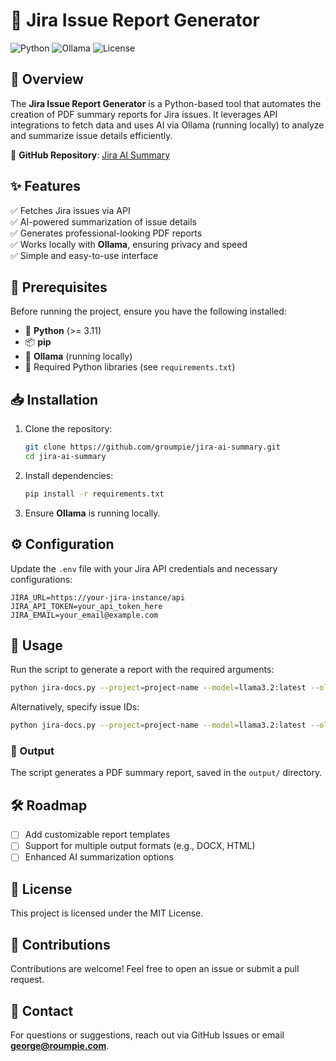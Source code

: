 # 🚀 Jira Issue Report Generator

![Python](https://img.shields.io/badge/Python-3.11%2B-blue?logo=python)
![Ollama](https://img.shields.io/badge/Ollama-Local_AI-brightgreen)
![License](https://img.shields.io/badge/License-MIT-green)

## 📌 Overview
The **Jira Issue Report Generator** is a Python-based tool that automates the creation of PDF summary reports for Jira issues. It leverages API integrations to fetch data and uses AI via Ollama (running locally) to analyze and summarize issue details efficiently.

🔗 **GitHub Repository**: [Jira AI Summary](https://github.com/groumpie/jira-ai-summary)

## ✨ Features
✅ Fetches Jira issues via API  
✅ AI-powered summarization of issue details  
✅ Generates professional-looking PDF reports  
✅ Works locally with **Ollama**, ensuring privacy and speed  
✅ Simple and easy-to-use interface

## 🔧 Prerequisites
Before running the project, ensure you have the following installed:

- 🐍 **Python** (>= 3.11)
- 📦 **pip**
- 🧠 **Ollama** (running locally)
- 📜 Required Python libraries (see `requirements.txt`)

## 📥 Installation
1. Clone the repository:
   ```sh
   git clone https://github.com/groumpie/jira-ai-summary.git
   cd jira-ai-summary
   ```
2. Install dependencies:
   ```sh
   pip install -r requirements.txt
   ```
3. Ensure **Ollama** is running locally.

## ⚙️ Configuration
Update the `.env` file with your Jira API credentials and necessary configurations:
```env
JIRA_URL=https://your-jira-instance/api
JIRA_API_TOKEN=your_api_token_here
JIRA_EMAIL=your_email@example.com
```

## 🚀 Usage
Run the script to generate a report with the required arguments:
```sh
python jira-docs.py --project=project-name --model=llama3.2:latest --ollama-url=http://localhost:11434
```

Alternatively, specify issue IDs:
```sh
python jira-docs.py --project=project-name --model=llama3.2:latest --ollama-url=http://localhost:11434
```

### 📂 Output
The script generates a PDF summary report, saved in the `output/` directory.

## 🛠 Roadmap
- [ ] Add customizable report templates
- [ ] Support for multiple output formats (e.g., DOCX, HTML)
- [ ] Enhanced AI summarization options

## 📜 License
This project is licensed under the MIT License.

## 🤝 Contributions
Contributions are welcome! Feel free to open an issue or submit a pull request.

## 📧 Contact
For questions or suggestions, reach out via GitHub Issues or email **george@roumpie.com**.

